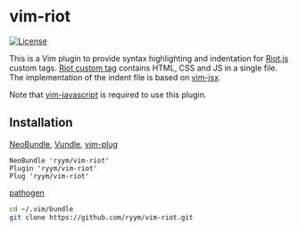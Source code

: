 # vim-riot

[![License](http://img.shields.io/badge/license-MIT-blue.svg)](/LICENSE)

This is a Vim plugin to provide syntax highlighting and indentation for
[Riot.js] custom tags. [Riot custom tag] contains HTML, CSS and JS in a single file.
The implementation of the indent file is based on [vim-jsx].

Note that [vim-javascript] is required to use this plugin.

[Riot.js]: http://riotjs.com/
[Riot custom tag]: http://riotjs.com/guide
[vim-javascript]: https://github.com/pangloss/vim-javascript
[vim-jsx]: https://github.com/mxw/vim-jsx 

## Installation

[NeoBundle](https://github.com/Shougo/neobundle.vim),
[Vundle](https://github.com/VundleVim/Vundle.vim),
[vim-plug](https://github.com/junegunn/vim-plug)

```vim
NeoBundle 'ryym/vim-riot'
Plugin 'ryym/vim-riot'
Plug 'ryym/vim-riot'
```

[pathogen](https://github.com/tpope/vim-pathogen)

```bash
cd ~/.vim/bundle
git clone https://github.com/ryym/vim-riot.git
```
